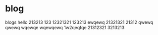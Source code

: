 # blog
blogs
hello
213213
123
12321321
123213
ewqewq
21321321
21312
qwewq
qwewq
wqewqe
wqewqewq
1w2qeqfqe
21312321
3213213

